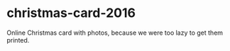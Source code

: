 # christmas-card-2016
Online Christmas card with photos, because we were too lazy to get them printed.
